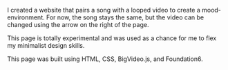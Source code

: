 I created a website that pairs a song with a looped video to create a mood-environment. For now, the song stays the same, but the video can be changed using the arrow on the right of the page. 

This page is totally experimental and was used as a chance for me to flex my minimalist design skills. 

This page was built using HTML, CSS, BigVideo.js, and Foundation6. 



